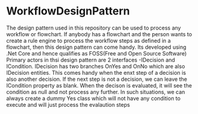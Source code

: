 # WorkflowDesignPattern
The design pattern used in this repository can be used to process any workflow or flowchart.
If anybody has a flowchart and the person wants to create a rule engine to process the workflow steps as defined in a flowchart, then this design pattern can come handy.
Its developed using .Net Core and hence qualifies as FOSS(Free and Open Source Software)
Primary actors in thsi design pattern are 2 interfaces -IDecision and ICondition.
IDecision has two branches OnYes and OnNo which are also IDecision entities. This comes handy when the enxt step of a decision is also another decision.
If the next step is not a decision, we can leave the ICondition property as blank. When the decison is evaluated, it will see the condition as null and not process any further. In such situations, we can always create a dummy Yes class which will not have any condition to execute and will just process the evalaution steps
